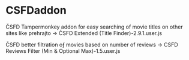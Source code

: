 # CSFDaddon
ČSFD Tampermonkey addon for easy searching of movie titles on other sites like prehrajto -> ČSFD Extended (Title Finder)-2.9.1.user.js

ČSFD better filtration oƒ movies based on number of reviews -> CSFD Reviews Filter (Min & Optional Max)-1.5.user.js
